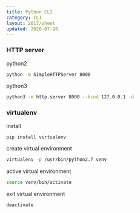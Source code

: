 ```yaml
---
title: Python CLI
category: CLI
layout: 2017/sheet
updated: 2020-07-28
---
```



### HTTP server

python2

```bash
python -m SimpleHTTPServer 8000
```

python3

```bash
python3 -m http.server 8000 --bind 127.0.0.1 -d
```

### virtualenv

install

```bash
pip install virtualenv
```

create virtual environment

```bash
virtualenv -p /usr/bin/python2.7 venv
```

active virtual environment

```bash
source venv/bin/activate
```

exit virtual environment

```bash
deactivate
```
